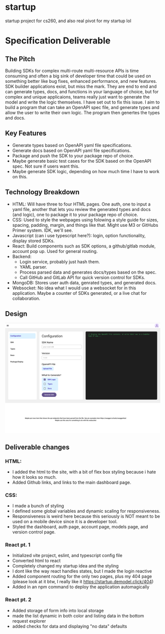 # startup

startup project for cs260, and also real pivot for my startup lol

# Specification Deliverable

## The Pitch

Building SDKs for complex multi-route multi-resource APIs is time consuming and
often a big sink of developer time that could be used on something better like
bug fixes, enhanced performance, and new features. SDK builder applications
exist, but miss the mark. They are end to end and can generate types, docs, and
functions in your language of choice, but for complex and unique applicaions,
teams really just want to generate the model and write the logic themselves. I
have set out to fix this issue. I aim to build a program that can take an
OpenAPI spec file, and generate types and allow the user to write their own
logic. The program then genertes the types and docs.

## Key Features

-   Generate types based on OpenAPI yaml file specifications.
-   Generate docs based on OpenAPI yaml file specifications.
-   Package and push the SDK to your package repo of choice.
-   Maybe generate basic test cases for the SDK based on the OpenAPI spec. Not
    sure if users want this.
-   Maybe generate SDK logic, depending on how much time I have to work on this.

## Technology Breakdown

-   HTML: Will have three to four HTML pages. One auth, one to input a yaml
    file, another that lets you review the generated types and docs (and logic),
    one to package it to your package repo of choice.
-   CSS: Used to style the webpages using folowing a style guide for sizes,
    spacing, padding, margin, and things like that. Might use M3 or GitHubs
    Primer system. IDK, we'll see.
-   Javascript (can i use typescript here?): login, option functionality,
    display stored SDKs.
-   React: Build components such as SDK options, a github/gitlab module, account
    pop up. Used for general routing.
-   Backend:
    -   Login service, probably just hash them.
    -   YAML parser.
    -   Process parsed data and generates docs/types based on the spec.
    -   Call GitHub and GitLab API for quick version control for SDKs.
-   MongoDB: Stores user auth data, genrated types, and generated docs.
-   Websocket: No idea what I would use a websocket for in this application.
    Maybe a counter of SDKs generated, or a live chat for collaboration.

## Design

![mock-design](design/startup_dashboard.png)

## Deliverable changes

### HTML:

-   I added the html to the site, with a bit of flex box styling because i hate
    how it looks so much.
-   Added Github links, and links to the main dashboard page.

### CSS:

-   I made a bunch of styling
-   I defined some global variables and dynamic scaling for responsiveness.
-   Responsiveness is weird here because this seriously is NOT meant to be used
    on a mobile device since it is a developer tool.
-   Styled the dashboard, auth page, account page, models page, and version
    control page.

### React pt. 1

-   Initialized vite project, eslint, and typescript config file
-   Converted html to react
-   Completely changed my startup idea and the styling
-   I dont like the way react handles states, but I made the login reactive
-   Added component routing for the only two pages, plus my 404 page (please
    look at it btw, I really like it https://startup.demodel.click/404)
-   Added in an npm command to deploy the application automagically

### React pt. 2

- Added storage of form info into local storage
- made the list dynamic in both color and listing data in the bottom request explorer
- added checks for data and displaying "no data" defaults
